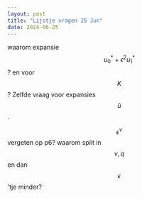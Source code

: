 ```yaml
---
layout: post
title: "Lijstje vragen 25 Jun"
date: 2024-06-25
---
```

<style>
.math-container {
    max-width: 100%; /* Set a maximum width to prevent it from expanding the page */
    overflow-x: auto; /* Enable horizontal scrolling */
    white-space: nowrap; /* Prevent the text from wrapping */
}
</style>
waarom expansie $$u^*_0+\epsilon^2 u^*_1$$? en voor $$K$$? 
Zelfde vraag voor expansies $$\hat u$$. 

$$\epsilon^\nu$$ vergeten op p6?
waarom split in $$v,q$$ en dan $$\epsilon$$'tje minder?
